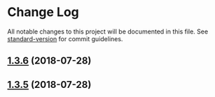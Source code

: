 # Change Log

All notable changes to this project will be documented in this file. See [standard-version](https://github.com/conventional-changelog/standard-version) for commit guidelines.

<a name="1.3.6"></a>
## [1.3.6](https://github.com/luigiinred/romarin/compare/v1.3.2...v1.3.6) (2018-07-28)



<a name="1.3.5"></a>
## [1.3.5](https://github.com/luigiinred/romarin/compare/v1.3.2...v1.3.5) (2018-07-28)
